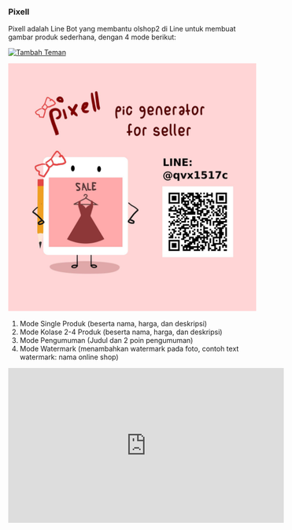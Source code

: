 ### Pixell

Pixell adalah Line Bot yang membantu olshop2 di Line untuk membuat gambar produk sederhana, dengan 4 mode berikut:

<a href="https://line.me/R/ti/p/%40qvx1517c"><img height="36" border="0" alt="Tambah Teman" src="https://scdn.line-apps.com/n/line_add_friends/btn/en.png"></a>

<img src="https://github.com/alifanuraniputri/Pixell/blob/master/17632435_10209214964673423_4045758597877471207_o.jpg">

1. Mode Single Produk (beserta nama, harga, dan deskripsi)
2. Mode Kolase 2-4 Produk (beserta nama, harga, dan deskripsi)
3. Mode Pengumuman (Judul dan 2 poin pengumuman)
4. Mode Watermark (menambahkan watermark pada foto, contoh text watermark: nama online shop)

<iframe width="560" height="315" src="https://www.youtube.com/embed/t8Nq8fFruM8" frameborder="0" allowfullscreen></iframe>
